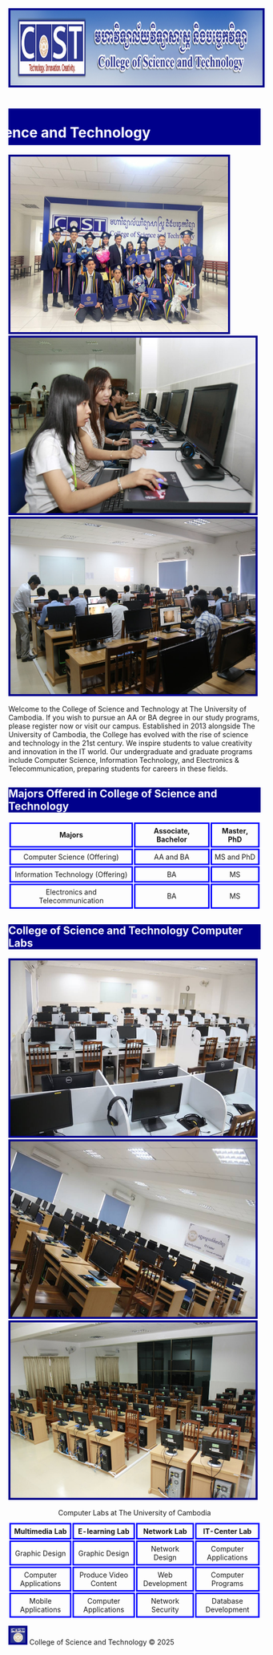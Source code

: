 <!DOCTYPE html>
<html>
<head>
    <title>College CoST</title>
    <meta charset="UTF-8">
    <meta name="viewport" content="width=device-width, initial-scale=1.0">
    <link href="https://fonts.googleapis.com/css2?family=Roboto:wght@400;700&display=swap" rel="stylesheet">
    <link rel="icon" type="image/x-icon" href="uc.png">
    <link rel="stylesheet" href="styles.css">
    <style>
        img {
            border: 4px solid darkblue;
        }
        table {
            width: 100%;
            border-collapse: separate;
            text-indent: initial;
            border-spacing: 2px;
        }
        th, td {
            border: 3px solid blue;
            padding: 5px;
            text-align: center;
        }
        tbody {
            display: table-row-group;
            vertical-align: middle;
            unicode-bidi: isolate;
            border-color: inherit;
        }
    </style>
</head>
<body>
    <img src="banner.jpg" style="width: 1490px; height: 150px;">
    <h1 style="color:white; background-color:darkblue">
        <marquee behavior="scroll" direction="right" scrollamount="8">
            <img src="cost.jpg" alt="images" style="width:130px; height:50px;">
            ស្វាគមន៍🌸 Welcome 🌸 College of Science and Technology
        </marquee>
    </h1>
    <img src="1.jpg" style="width: 435px; height:350px;">
    <img src="2.jpg" style="width: 490px; height:350px;">
    <img src="3.jpg" style="width: 490px; height:350px;">
    <p>
        Welcome to the College of Science and Technology at The University of Cambodia. If you wish to pursue an AA or BA degree in our study programs, please register now or visit our campus. Established in 2013 alongside The University of Cambodia, the College has evolved with the rise of science and technology in the 21st century. We inspire students to value creativity and innovation in the IT world. Our undergraduate and graduate programs include Computer Science, Information Technology, and Electronics & Telecommunication, preparing students for careers in these fields.
    </p>
    <h2 style="color:white; background-color:darkblue">Majors Offered in College of Science and Technology</h2>
    <table>
        <tr>
            <th>Majors</th>
            <th>Associate, Bachelor</th>
            <th>Master, PhD</th>
        </tr>
        <tbody>
        <tr>
            <td>Computer Science (Offering)</td>
            <td>AA and BA</td>
            <td>MS and PhD</td>
        </tr>
        <tr>
            <td>Information Technology (Offering)</td>
            <td>BA</td>
            <td>MS</td>
        </tr>
        <tr>
            <td>Electronics and Telecommunication</td>
            <td>BA</td>
            <td>MS</td>
        </tr>
        </tbody>
    </table>
    <h2 style="color:white; background-color:darkblue">College of Science and Technology Computer Labs</h2>
    <img src="graphic.jpg" style="width: 490px; height:350px;">
    <img src="IT-center.jpg" style="width: 490px; height:350px;">
    <img src="Network.jpg" style="width: 490px; height:350px;">
    <table>
        <caption>Computer Labs at The University of Cambodia</caption>
        <tr>
            <th>Multimedia Lab</th>
            <th>E-learning Lab</th>
            <th>Network Lab</th>
            <th>IT-Center Lab</th>
        </tr>
        <tbody>
        <tr>
            <td>Graphic Design</td>
            <td>Graphic Design</td>
            <td>Network Design</td>
            <td>Computer Applications</td>
        </tr>
        <tr>
            <td>Computer Applications</td>
            <td>Produce Video Content</td>
            <td>Web Development</td>
            <td>Computer Programs</td>
        </tr>
        <tr>
            <td>Mobile Applications</td>
            <td>Computer Applications</td>
            <td>Network Security</td>
            <td>Database Development</td>
        </tr>
        </tbody>
    </table>
</body>
<footer>
    <img src="icon.jpg" width="30" height="30">
    College of Science and Technology &copy; 2025
</footer>
</html>

